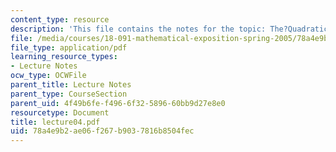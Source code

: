 ```yaml
---
content_type: resource
description: 'This file contains the notes for the topic: The?Quadratic?Family?and?the?Cantor?Set.'
file: /media/courses/18-091-mathematical-exposition-spring-2005/78a4e9b2ae06f267b9037816b8504fec_lecture04.pdf
file_type: application/pdf
learning_resource_types:
- Lecture Notes
ocw_type: OCWFile
parent_title: Lecture Notes
parent_type: CourseSection
parent_uid: 4f49b6fe-f496-6f32-5896-60bb9d27e8e0
resourcetype: Document
title: lecture04.pdf
uid: 78a4e9b2-ae06-f267-b903-7816b8504fec
---
```

